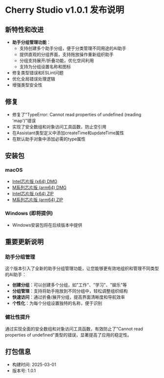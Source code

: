 # Cherry Studio v1.0.1 发布说明

## 新特性和改进

- **助手分组管理功能**：
  - 支持创建多个助手分组，便于分类管理不同用途的AI助手
  - 提供直观的分组界面，支持拖放操作重新组织助手
  - 分组支持展开/折叠功能，优化空间利用
  - 支持为分组设置名称和图标
- 修复类型错误和ESLint问题
- 优化全局错误处理逻辑
- 增强类型安全性

## 修复

- 修复了"TypeError: Cannot read properties of undefined (reading 'map')"错误
- 实现了安全数组和对象访问工具函数，防止空引用
- 在Assistant类型定义中添加createTime和updateTime属性
- 在默认助手对象中添加必需的type属性

## 安装包

### macOS
- [Intel芯片版 (x64) DMG](https://github.com/SiinXu/cherry-studio/releases/download/v1.0.1/Cherry.Studio-1.0.1-x64.dmg)
- [M系列芯片版 (arm64) DMG](https://github.com/SiinXu/cherry-studio/releases/download/v1.0.1/Cherry.Studio-1.0.1-arm64.dmg)
- [Intel芯片版 (x64) ZIP](https://github.com/SiinXu/cherry-studio/releases/download/v1.0.1/Cherry.Studio-1.0.1-x64.zip)
- [M系列芯片版 (arm64) ZIP](https://github.com/SiinXu/cherry-studio/releases/download/v1.0.1/Cherry.Studio-1.0.1-arm64.zip)

### Windows (即将提供)
- Windows安装包将在后续版本中提供

## 重要更新说明

### 助手分组管理
这个版本引入了全新的助手分组管理功能，让您能够更有效地组织和管理不同类型的AI助手：

- **创建分组**：可以创建多个分组，如"工作"、"学习"、"娱乐"等
- **分组管理**：支持将助手拖放到不同分组中，轻松调整组织结构
- **快速访问**：通过折叠/展开分组，提高界面清晰度和导航效率
- **个性化**：为每个分组设置独特的名称，便于识别

### 健壮性提升
通过实现全面的安全数组和对象访问工具函数，有效防止了"Cannot read properties of undefined"类型的错误，显著提高了应用的稳定性。

## 打包信息
- 构建时间: 2025-03-01
- 版本号: 1.0.1
